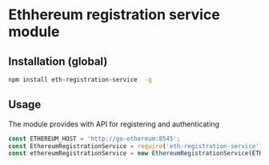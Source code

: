 # Ethhereum registration service module 

## Installation (global)

```sh
npm install eth-registration-service  -g
```

## Usage

The module provides with API for registering and authenticating

```javascript
const ETHEREUM_HOST = 'http://go-ethereum:8545';
const EthereumRegistrationService = require('eth-registration-service');
const ethereumRegistrationService = new EthereumRegistrationService(ETHEREUM_HOST);
```

